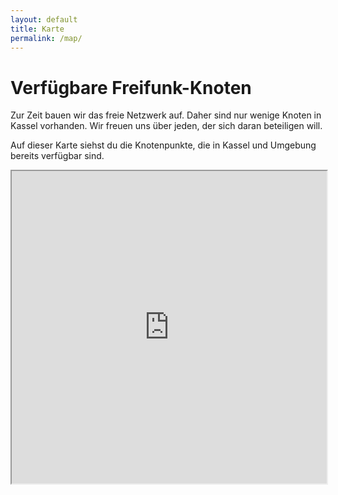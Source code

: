 ```yaml
---
layout: default
title: Karte
permalink: /map/
---
```


# Verfügbare Freifunk-Knoten

Zur Zeit bauen wir das freie Netzwerk auf.
Daher sind nur wenige Knoten in Kassel vorhanden.
Wir freuen uns über jeden, der sich daran beteiligen will.

Auf dieser Karte siehst du die Knotenpunkte, die in Kassel und Umgebung bereits verfügbar sind.

<iframe height="500" width="100%" src="http://www.freifunk-karte.de/?lat=51.31571&lng=9.49784&z=12"></iframe>
